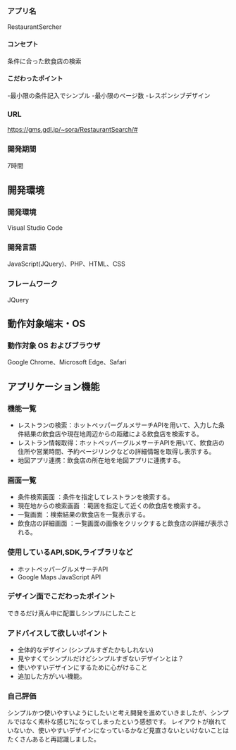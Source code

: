 ### アプリ名
RestaurantSercher

#### コンセプト
条件に合った飲食店の検索

#### こだわったポイント
-最小限の条件記入でシンプル
-最小限のページ数
-レスポンシブデザイン
### URL
https://gms.gdl.jp/~sora/RestaurantSearch/#
### 開発期間
7時間

## 開発環境
### 開発環境
Visual Studio Code

### 開発言語
JavaScript(JQuery)、PHP、HTML、CSS

### フレームワーク
JQuery

## 動作対象端末・OS
### 動作対象 OS およびブラウザ
Google Chrome、Microsoft Edge、Safari

## アプリケーション機能

### 機能一覧
- レストランの検索：ホットペッパーグルメサーチAPIを用いて、入力した条件結果の飲食店や現在地周辺からの距離による飲食店を検索する。
- レストラン情報取得：ホットペッパーグルメサーチAPIを用いて、飲食店の住所や営業時間、予約ページリンクなどの詳細情報を取得し表示する。
- 地図アプリ連携：飲食店の所在地を地図アプリに連携する。


### 画面一覧
- 条件検索画面 ：条件を指定してレストランを検索する。
- 現在地からの検索画面 ：範囲を指定して近くの飲食店を検索する。
- 一覧画面 ：検索結果の飲食店を一覧表示する。
- 飲食店の詳細画面 ：一覧画面の画像をクリックすると飲食店の詳細が表示される。

### 使用しているAPI,SDK,ライブラリなど
- ホットペッパーグルメサーチAPI
- Google Maps JavaScript API

### デザイン面でこだわったポイント
できるだけ真ん中に配置しシンプルにしたこと

### アドバイスして欲しいポイント
- 全体的なデザイン (シンプルすぎたかもしれない)
- 見やすくてシンプルだけどシンプルすぎないデザインとは？
- 使いやすいデザインにするために心がけること
- 追加した方がいい機能。

### 自己評価
シンプルかつ使いやすいようにしたいと考え開発を進めていきましたが、シンプルではなく素朴な感じ?になってしまったという感想です。
レイアウトが崩れていないか、使いやすいデザインになっているかなど見直さないといけないことはたくさんあると再認識しました。
